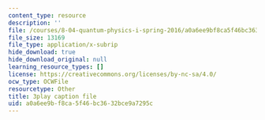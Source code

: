 ```yaml
---
content_type: resource
description: ''
file: /courses/8-04-quantum-physics-i-spring-2016/a0a6ee9bf8ca5f46bc3632bce9a7295c_-8mPXAsX3DY.vtt
file_size: 13169
file_type: application/x-subrip
hide_download: true
hide_download_original: null
learning_resource_types: []
license: https://creativecommons.org/licenses/by-nc-sa/4.0/
ocw_type: OCWFile
resourcetype: Other
title: 3play caption file
uid: a0a6ee9b-f8ca-5f46-bc36-32bce9a7295c
---
```

